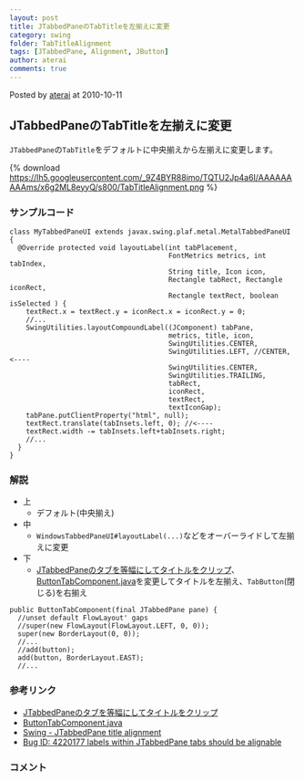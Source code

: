 ```yaml
---
layout: post
title: JTabbedPaneのTabTitleを左揃えに変更
category: swing
folder: TabTitleAlignment
tags: [JTabbedPane, Alignment, JButton]
author: aterai
comments: true
---
```


Posted by [aterai](http://terai.xrea.jp/aterai.html) at 2010-10-11

## JTabbedPaneのTabTitleを左揃えに変更
`JTabbedPane`の`TabTitle`をデフォルトに中央揃えから左揃えに変更します。

{% download https://lh5.googleusercontent.com/_9Z4BYR88imo/TQTU2Jp4a6I/AAAAAAAAAms/x6g2ML8eyyQ/s800/TabTitleAlignment.png %}

### サンプルコード
<pre class="prettyprint"><code>class MyTabbedPaneUI extends javax.swing.plaf.metal.MetalTabbedPaneUI {
  @Override protected void layoutLabel(int tabPlacement,
                                       FontMetrics metrics, int tabIndex,
                                       String title, Icon icon,
                                       Rectangle tabRect, Rectangle iconRect,
                                       Rectangle textRect, boolean isSelected ) {
    textRect.x = textRect.y = iconRect.x = iconRect.y = 0;
    //...
    SwingUtilities.layoutCompoundLabel((JComponent) tabPane,
                                       metrics, title, icon,
                                       SwingUtilities.CENTER,
                                       SwingUtilities.LEFT, //CENTER, &lt;----
                                       SwingUtilities.CENTER,
                                       SwingUtilities.TRAILING,
                                       tabRect,
                                       iconRect,
                                       textRect,
                                       textIconGap);
    tabPane.putClientProperty("html", null);
    textRect.translate(tabInsets.left, 0); //&lt;----
    textRect.width -= tabInsets.left+tabInsets.right;
    //...
  }
}
</code></pre>

### 解説
- 上
    - デフォルト(中央揃え)
- 中
    - `WindowsTabbedPaneUI#layoutLabel(...)`などをオーバーライドして左揃えに変更
- 下
    - [JTabbedPaneのタブを等幅にしてタイトルをクリップ](http://terai.xrea.jp/Swing/ClippedTitleTab.html)、[ButtonTabComponent.java](http://docs.oracle.com/javase/tutorial/uiswing/examples/components/TabComponentsDemoProject/src/components/ButtonTabComponent.java)を変更してタイトルを左揃え、`TabButton`(閉じる)を右揃え

<!-- dummy comment line for breaking list -->

<pre class="prettyprint"><code>public ButtonTabComponent(final JTabbedPane pane) {
  //unset default FlowLayout' gaps
  //super(new FlowLayout(FlowLayout.LEFT, 0, 0));
  super(new BorderLayout(0, 0));
  //...
  //add(button);
  add(button, BorderLayout.EAST);
  //...
</code></pre>

### 参考リンク
- [JTabbedPaneのタブを等幅にしてタイトルをクリップ](http://terai.xrea.jp/Swing/ClippedTitleTab.html)
- [ButtonTabComponent.java](http://docs.oracle.com/javase/tutorial/uiswing/examples/components/TabComponentsDemoProject/src/components/ButtonTabComponent.java)
- [Swing - JTabbedPane title alignment](https://forums.oracle.com/thread/1556158)
- [Bug ID: 4220177 labels within JTabbedPane tabs should be alignable](http://bugs.sun.com/bugdatabase/view_bug.do?bug_id=4220177)

<!-- dummy comment line for breaking list -->

### コメント
